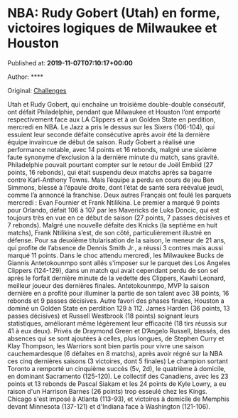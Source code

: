 
# NBA: Rudy Gobert (Utah) en forme, victoires logiques de Milwaukee et Houston

Published at: **2019-11-07T07:10:17+00:00**

Author: ****

Original: [Challenges](https://www.challenges.fr/sport/nba-rudy-gobert-utah-en-forme-victoires-logiques-de-milwaukee-et-houston_683532)

Utah et Rudy Gobert, qui enchaîne un troisième double-double consécutif, ont défait Philadelphie, pendant que Milwaukee et Houston l’ont emporté respectivement face aux LA Clippers et à un Golden State en perdition, mercredi en NBA.
Le Jazz a pris le dessus sur les Sixers (106-104), qui essuient leur seconde défaite consécutive après avoir été la dernière équipe invaincue de début de saison. Rudy Gobert a réalisé une performance notable, avec 14 points et 16 rebonds, malgré une sixième faute synonyme d’exclusion à la dernière minute du match, sans gravité.
Philadelphie pouvait pourtant compter sur le retour de Joël Embiid (27 points, 16 rebonds), qui était suspendu deux matchs après sa bagarre contre Karl-Anthony Towns. Mais l’équipe a perdu en cours de jeu Ben Simmons, blessé à l’épaule droite, dont l’état de santé sera réévalué jeudi, comme l’a annoncé la franchise.
Deux autres Français ont foulé les parquets mercredi : Evan Fournier et Frank Ntilikina. Le premier a marqué 9 points pour Orlando, défait 106 à 107 par les Mavericks de Luka Doncic, qui est toujours très en vue en ce début de saison (27 points, 7 passes décisives et 7 rebonds).
Malgré une nouvelle défaite des Knicks (la septième en huit matchs), Frank Ntilikina s’est, de son côté, particulièrement illustré en défense. Pour sa deuxième titularisation de la saison, le meneur de 21 ans, qui profite de l’absence de Dennis Smith Jr., a réussi 3 contres mais aussi marqué 11 points.
Dans le choc attendu mercredi, les Milwaukee Bucks de Giannis Antetokounmpo sont allés s'imposer sur le parquet des Los Angeles Clippers (124-129), dans un match qui avait cependant perdu de son sel après le forfait dernière minute de la vedette des Clippers, Kawhi Leonard, meilleur joueur des dernières finales. Antetokounmpo, MVP la saison dernière en a profité pour illuminer la partie de son talent avec 38 points, 16 rebonds et 9 passes décisives.
Autre favori des phases finales, Houston a dominé un Golden State en perdition 129 à 112. James Harden (36 points, 13 passes décisives) et Russell Westbrook (18 points) soignant leurs statistiques, améliorant même légèrement leur efficacité (18 tirs réussis sur 41 à eux deux).
Privés de Draymond Green et D’Angelo Russell, blessés, des absences qui se sont ajoutées à celles, plus longues, de Stephen Curry et Klay Thompson, les Warriors sont bien partis pour vivre une saison cauchemardesque (6 défaites en 8 matchs), après avoir régné sur la NBA ces cinq dernières saisons (3 victoires, dont 5 finales)
Le champion sortant Toronto a remporté un cinquième succès (5v, 2d), le quatrième à domicile, en dominant Sacramento (125-120). Le collectif des Canadiens, avec les 23 points et 13 rebonds de Pascal Siakam et les 24 points de Kyle Lowry, a eu raison d'un Harrison Barnes (26 points) trop esseulé chez les Kings.
Chicago s'est imposé à Atlanta (113-93), et victoires à domicile de Memphis devant Minnesota (137-121) et d'Indiana face à Washington (121-106).
